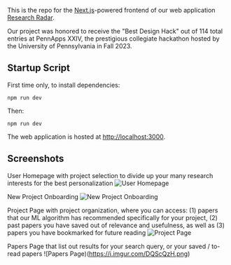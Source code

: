 This is the repo for the [Next.js](https://nextjs.org/)-powered frontend of our web application [Research Radar](https://github.com/researchRadar-ai).

Our project was honored to receive the "Best Design Hack" out of 114 total entries at PennApps XXIV, the prestigious collegiate hackathon hosted by the University of Pennsylvania in Fall 2023.

## Startup Script

First time only, to install dependencies:
```
npm run dev
```
Then:
```
npm run dev
```

The web application is hosted at [http://localhost:3000](http://localhost:3000).

## Screenshots
User Homepage with project selection to divide up your many research interests for the best personalization
![User Homepage](https://i.imgur.com/3ARHUhJ.png)

New Project Onboarding
![New Project Onboarding](https://i.imgur.com/IpaOYiv.png)

Project Page with project organization, where you can access:
(1) papers that our ML algorithm has recommended specifically for your project,
(2) past papers you have saved out of relevance and usefulness,
as well as (3) papers you have bookmarked for future reading
![Project Page](https://i.imgur.com/D4dNUSG.png)

Papers Page that list out results for your search query, or your saved / to-read papers
![Papers Page)(https://i.imgur.com/DQScQzH.png)
